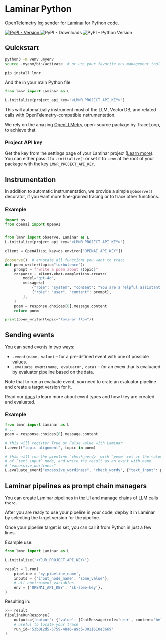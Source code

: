 # Laminar Python

OpenTelemetry log sender for [Laminar](https://github.com/lmnr-ai/lmnr) for Python code.

 <a href="https://pypi.org/project/lmnr/"> ![PyPI - Version](https://img.shields.io/pypi/v/lmnr?label=lmnr&logo=pypi&logoColor=3775A9) </a>
![PyPI - Downloads](https://img.shields.io/pypi/dm/lmnr)
![PyPI - Python Version](https://img.shields.io/pypi/pyversions/lmnr)



## Quickstart
```sh
python3 -m venv .myenv
source .myenv/bin/activate  # or use your favorite env management tool

pip install lmnr
```

And the in your main Python file

```python
from lmnr import Laminar as L

L.initialize(project_api_key="<LMNR_PROJECT_API_KEY>")
```

This will automatically instrument most of the LLM, Vector DB, and related
calls with OpenTelemetry-compatible instrumentation.

We rely on the amazing [OpenLLMetry](https://github.com/traceloop/openllmetry), open-source package
by TraceLoop, to achieve that.

### Project API key

Get the key from the settings page of your Laminar project ([Learn more](https://docs.lmnr.ai/api-reference/introduction#authentication)).
You can either pass it to `.initialize()` or set it to `.env` at the root of your package with the key `LMNR_PROJECT_API_KEY`.

## Instrumentation

In addition to automatic instrumentation, we provide a simple `@observe()` decorator, if you want more fine-grained tracing
or to trace other functions.

### Example

```python
import os
from openai import OpenAI


from lmnr import observe, Laminar as L
L.initialize(project_api_key="<LMNR_PROJECT_API_KEY>")

client = OpenAI(api_key=os.environ["OPENAI_API_KEY"])

@observe()  # annotate all functions you want to trace
def poem_writer(topic="turbulence"):
    prompt = f"write a poem about {topic}"
    response = client.chat.completions.create(
        model="gpt-4o",
        messages=[
            {"role": "system", "content": "You are a helpful assistant."},
            {"role": "user", "content": prompt},
        ],
    )
    poem = response.choices[0].message.content
    return poem

print(poem_writer(topic="laminar flow"))
```


## Sending events

You can send events in two ways:
- `.event(name, value)` – for a pre-defined event with one of possible values.
- `.evaluate_event(name, evaluator, data)` – for an event that is evaluated by evaluator pipeline based on the data.

Note that to run an evaluate event, you need to crate an evaluator pipeline and create a target version for it.

Read our [docs](https://docs.lmnr.ai) to learn more about event types and how they are created and evaluated.

### Example

```python
from lmnr import Laminar as L
# ...
poem = response.choices[0].message.content

# this will register True or False value with Laminar
L.event("topic alignment", topic in poem)

# this will run the pipeline `check_wordy` with `poem` set as the value
# of `text_input` node, and write the result as an event with name
# "excessive_wordiness"
L.evaluate_event("excessive_wordiness", "check_wordy", {"text_input": poem})
```

## Laminar pipelines as prompt chain managers

You can create Laminar pipelines in the UI and manage chains of LLM calls there.

After you are ready to use your pipeline in your code, deploy it in Laminar by selecting the target version for the pipeline.

Once your pipeline target is set, you can call it from Python in just a few lines.

Example use:

```python
from lmnr import Laminar as L

L.initialize('<YOUR_PROJECT_API_KEY>')

result = l.run(
    pipeline = 'my_pipeline_name',
    inputs = {'input_node_name': 'some_value'},
    # all environment variables
    env = {'OPENAI_API_KEY': 'sk-some-key'},
)
```

Resulting in:

```python
>>> result
PipelineRunResponse(
    outputs={'output': {'value': [ChatMessage(role='user', content='hello')]}},
    # useful to locate your trace
    run_id='53b012d5-5759-48a6-a9c5-0011610e3669'
)
```
